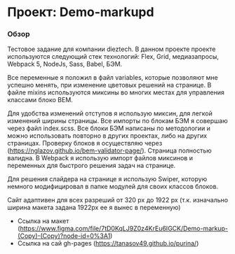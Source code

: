 # Проект: Demo-markupd

### Обзор

Тестовое задание для компании dieztech.
В данном проекте проекте используются следующий стек технологий: Flex, Grid, медиазапросы, Webpack 5, NodeJs, Sass, Babel, БЭМ.

Все переменные я положил в файл variables, которые позволяют мне успешно менять, при изменение цветовых решений на странице. В файле mixins используются миксины во многих местах для управления классами блоко BEM.

Для удобства изменений отступов я использую миксин, для легкой изменений ширины страницы.
Все импорты по блокам БЭМ я совершаю через файл index.scss.
Все блоки БЭМ написаны по методологии и можно использовать повторно в других проектах, либо на других страницах.
Проверку блоков я осуществляю через (https://nglazov.github.io/bem-validator-page/). Страница полностью валидна.
В Webpack я использую импорт файлов миксинов и переменных для быстрого решения задач на странице.

Для решения слайдера на странице я использую Swiper, которую немного модифицировал в папке модулей для своих классов блоков. 

Сайт адаптивен для всех разреший от 320 px до 1922 px (т.к. изначально ширина макета задана 1922px ее я вынес в переменную)

* Ссылка на макет (https://www.figma.com/file/7tD0KqLJ9Z0z4KrEu6IGCK/Demo-markup-(Copy)-(Copy)?node-id=0%3A1)
* Ссылка на сай gh-pages (https://tanasov49.github.io/purina/)


